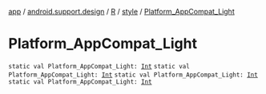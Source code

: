 [app](../../../index.md) / [android.support.design](../../index.md) / [R](../index.md) / [style](index.md) / [Platform_AppCompat_Light](.)

# Platform_AppCompat_Light

`static val Platform_AppCompat_Light: `[`Int`](https://kotlinlang.org/api/latest/jvm/stdlib/kotlin/-int/index.html)
`static val Platform_AppCompat_Light: `[`Int`](https://kotlinlang.org/api/latest/jvm/stdlib/kotlin/-int/index.html)
`static val Platform_AppCompat_Light: `[`Int`](https://kotlinlang.org/api/latest/jvm/stdlib/kotlin/-int/index.html)
`static val Platform_AppCompat_Light: `[`Int`](https://kotlinlang.org/api/latest/jvm/stdlib/kotlin/-int/index.html)